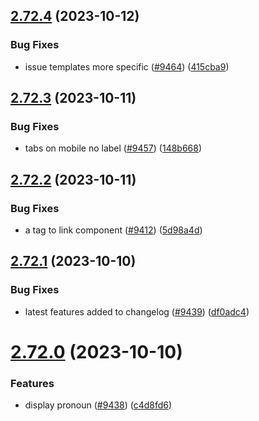 ## [2.72.4](https://github.com/EddieHubCommunity/BioDrop/compare/v2.72.3...v2.72.4) (2023-10-12)


### Bug Fixes

* issue templates more specific ([#9464](https://github.com/EddieHubCommunity/BioDrop/issues/9464)) ([415cba9](https://github.com/EddieHubCommunity/BioDrop/commit/415cba957336f7ef4e3fbf73e570f973799a45e1))



## [2.72.3](https://github.com/EddieHubCommunity/BioDrop/compare/v2.72.2...v2.72.3) (2023-10-11)


### Bug Fixes

* tabs on mobile no label ([#9457](https://github.com/EddieHubCommunity/BioDrop/issues/9457)) ([148b668](https://github.com/EddieHubCommunity/BioDrop/commit/148b66838203f05fac077e9013f08e399942c4d0))



## [2.72.2](https://github.com/EddieHubCommunity/BioDrop/compare/v2.72.1...v2.72.2) (2023-10-11)


### Bug Fixes

* a tag to link component ([#9412](https://github.com/EddieHubCommunity/BioDrop/issues/9412)) ([5d98a4d](https://github.com/EddieHubCommunity/BioDrop/commit/5d98a4de68e99c511d38c03cc85c84cf6d269642))



## [2.72.1](https://github.com/EddieHubCommunity/BioDrop/compare/v2.72.0...v2.72.1) (2023-10-10)


### Bug Fixes

* latest features added to changelog ([#9439](https://github.com/EddieHubCommunity/BioDrop/issues/9439)) ([df0adc4](https://github.com/EddieHubCommunity/BioDrop/commit/df0adc44b80b366180c109b54fa9e41cacaedc7f))



# [2.72.0](https://github.com/EddieHubCommunity/BioDrop/compare/v2.71.0...v2.72.0) (2023-10-10)


### Features

* display pronoun ([#9438](https://github.com/EddieHubCommunity/BioDrop/issues/9438)) ([c4d8fd6](https://github.com/EddieHubCommunity/BioDrop/commit/c4d8fd63e1c998586ba8b973a3bc59648bb538a9))



